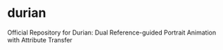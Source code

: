 # durian
Official Repository for Durian: Dual Reference-guided Portrait Animation with Attribute Transfer
